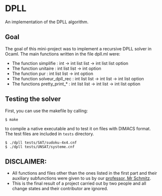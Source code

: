 # DPLL
An implementation of the DPLL algorithm.

## Goal
The goal of this mini-project was to implement a recursive DPLL solver in Ocaml.
The main functions written in the file dpll.ml were:

 - The function simplifie : int -> int list list -> int list list option
 - The function unitaire : int list list -> int option
 - The function pur : int list list -> int option
 - The function solveur_dpll_rec : int list list -> int list -> int list option
 - The functions pretty_print_* : int list list -> int list -> int list option

## Testing the solver

 First, you can use the makefile by calling:

  ``$ make``

to compile a native executable and to test it on files with DIMACS format. </br>
The test files are included in ```tests``` directory.

  ```$ ./dpll tests/SAT/sudoku-4x4.cnf``` </br>
  ```$ ./dpll tests/UNSAT/systeme.cnf```

## DISCLAIMER:
- All functions and files other than the ones listed in the first part and
their auxiliary subfunctions were given to us by our [professor, Mr Schmitz](https://www.irif.fr/en/users/schmitz/index). </br>
- This is the final result of a project carried out by two people and all change states and their contributor are ignored.